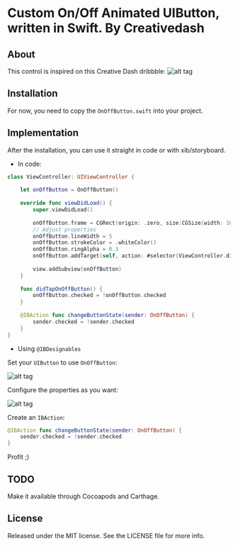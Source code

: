 Custom On/Off Animated UIButton, written in Swift. By Creativedash
===========



## About
This control is inspired on this Creative Dash dribbble:
![alt tag](https://d13yacurqjgara.cloudfront.net/users/107759/screenshots/1631598/onoff.gif)

## Installation
For now, you need to copy the `OnOffButton.swift` into your project.

## Implementation

After the installation, you can use it straight in code or with xib/storyboard.

- In code:

```swift
class ViewController: UIViewController {
    
    let onOffButton = OnOffButton()
    
    override func viewDidLoad() {
        super.viewDidLoad()
        
        onOffButton.frame = CGRect(origin: .zero, size:CGSize(width: 100,height: 100))
        // Adjust properties
        onOffButton.lineWidth = 5
        onOffButton.strokeColor = .whiteColor()
        onOffButton.ringAlpha = 0.3
        onOffButton.addTarget(self, action: #selector(ViewController.didTapOnOffButton), forControlEvents: .TouchUpInside)
        
        view.addSubview(onOffButton)
    }
    
    func didTapOnOffButton() {
        onOffButton.checked = !onOffButton.checked
    }
    
    @IBAction func changeButtonState(sender: OnOffButton) {
        sender.checked = !sender.checked
    }
}
```

- Using `@IBDesignables`

Set your `UIButton` to use `OnOffButton`:

![alt tag](https://cloud.githubusercontent.com/assets/7672056/14966575/95d2de1e-1089-11e6-8e22-6beb549c806b.png)

Configure the properties as you want: 

![alt tag](https://cloud.githubusercontent.com/assets/7672056/14966574/95d082cc-1089-11e6-9ef7-8215e390bb19.png)

Create an `IBAction`:

```swift
@IBAction func changeButtonState(sender: OnOffButton) {
    sender.checked = !sender.checked
}
```


Profit ;)

## TODO
Make it available through Cocoapods and Carthage.

## License
Released under the MIT license. See the LICENSE file for more info.

